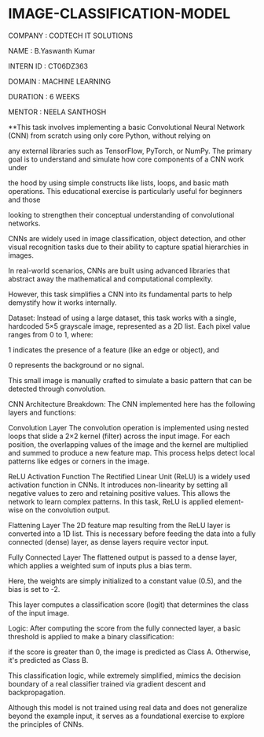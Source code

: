 # IMAGE-CLASSIFICATION-MODEL

COMPANY : CODTECH IT SOLUTIONS

NAME : B.Yaswanth Kumar

INTERN ID : CT06DZ363

DOMAIN : MACHINE LEARNING

DURATION : 6 WEEKS

MENTOR : NEELA SANTHOSH

**This task involves implementing a basic Convolutional Neural Network (CNN) from scratch using only core Python, without relying on

any external libraries such as TensorFlow, PyTorch, or NumPy. The primary goal is to understand and simulate how core components of a CNN work under

the hood by using simple constructs like lists, loops, and basic math operations. This educational exercise is particularly useful for beginners and those

looking to strengthen their conceptual understanding of convolutional networks.

CNNs are widely used in image classification, object detection, and other visual recognition tasks due to their ability to capture spatial hierarchies in images.

In real-world scenarios, CNNs are built using advanced libraries that abstract away the mathematical and computational complexity.

However, this task simplifies a CNN into its fundamental parts to help demystify how it works internally.

Dataset: Instead of using a large dataset, this task works with a single, hardcoded 5×5 grayscale image, represented as a 2D list. Each pixel value ranges from 0 to 1, where:

1 indicates the presence of a feature (like an edge or object), and

0 represents the background or no signal.

This small image is manually crafted to simulate a basic pattern that can be detected through convolution.

CNN Architecture Breakdown: The CNN implemented here has the following layers and functions:

Convolution Layer The convolution operation is implemented using nested loops that slide a 2×2 kernel (filter) across the input image. For each position,
the overlapping values of the image and the kernel are multiplied and summed to produce a new feature map. This process helps detect local patterns like edges or corners in the image.

ReLU Activation Function The Rectified Linear Unit (ReLU) is a widely used activation function in CNNs. It introduces non-linearity by setting all negative values to zero and retaining positive values.
This allows the network to learn complex patterns. In this task, ReLU is applied element-wise on the convolution output.

Flattening Layer The 2D feature map resulting from the ReLU layer is converted into a 1D list. This is necessary before feeding the data into a fully connected (dense) layer, as dense layers require vector input.

Fully Connected Layer The flattened output is passed to a dense layer, which applies a weighted sum of inputs plus a bias term.

Here, the weights are simply initialized to a constant value (0.5), and the bias is set to -2.

This layer computes a classification score (logit) that determines the class of the input image.

Logic: After computing the score from the fully connected layer, a basic threshold is applied to make a binary classification:

if the score is greater than 0, the image is predicted as Class A. Otherwise, it's predicted as Class B.

This classification logic, while extremely simplified, mimics the decision boundary of a real classifier trained via gradient descent and backpropagation.

Although this model is not trained using real data and does not generalize beyond the example input, it serves as a foundational exercise to explore the principles of CNNs.
